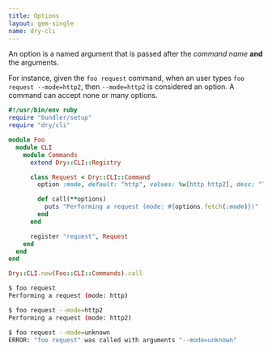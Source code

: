 ```yaml
---
title: Options
layout: gem-single
name: dry-cli
---
```


An option is a named argument that is passed after the _command name_ **and** the arguments.

For instance, given the `foo request` command, when an user types `foo request --mode=http2`, then `--mode=http2` is considered an option.
A command can accept none or many options.

```ruby
#!/usr/bin/env ruby
require "bundler/setup"
require "dry/cli"

module Foo
  module CLI
    module Commands
      extend Dry::CLI::Registry

      class Request < Dry::CLI::Command
        option :mode, default: "http", values: %w[http http2], desc: "The request mode"

        def call(**options)
          puts "Performing a request (mode: #{options.fetch(:mode)})"
        end
      end

      register "request", Request
    end
  end
end

Dry::CLI.new(Foo::CLI::Commands).call
```

```sh
$ foo request
Performing a request (mode: http)
```

```sh
$ foo request --mode=http2
Performing a request (mode: http2)
```

```sh
$ foo request --mode=unknown
ERROR: "foo request" was called with arguments "--mode=unknown"
```
